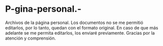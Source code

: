 # P-gina-personal.-
Archivos de la página personal. Los documentos no se me permitió editarlos, por lo tanto, quedan con el formato original. En caso de que más adelante se me permita editarlos, los enviaré previamente. Gracias por la atención y comprensión.
